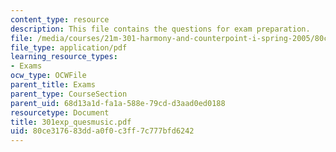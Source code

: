 ```yaml
---
content_type: resource
description: This file contains the questions for exam preparation.
file: /media/courses/21m-301-harmony-and-counterpoint-i-spring-2005/80ce317683dda0f0c3ff7c777bfd6242_301exp_quesmusic.pdf
file_type: application/pdf
learning_resource_types:
- Exams
ocw_type: OCWFile
parent_title: Exams
parent_type: CourseSection
parent_uid: 68d13a1d-fa1a-588e-79cd-d3aad0ed0188
resourcetype: Document
title: 301exp_quesmusic.pdf
uid: 80ce3176-83dd-a0f0-c3ff-7c777bfd6242
---
```

